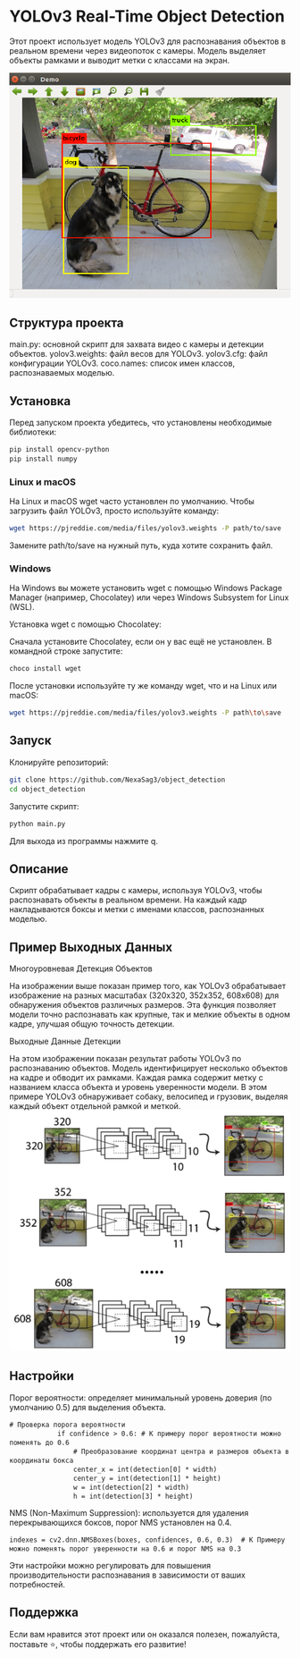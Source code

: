 # YOLOv3 Real-Time Object Detection

Этот проект использует модель YOLOv3 для распознавания объектов в реальном времени через видеопоток с камеры. Модель выделяет объекты рамками и выводит метки с классами на экран.

![](img/Yolov3_output.png)
## Структура проекта

main.py: основной скрипт для захвата видео с камеры и детекции объектов.
yolov3.weights: файл весов для YOLOv3.
yolov3.cfg: файл конфигурации YOLOv3.
coco.names: список имен классов, распознаваемых моделью.

## Установка

Перед запуском проекта убедитесь, что установлены необходимые библиотеки:
```bash
pip install opencv-python
pip install numpy
```
### Linux и macOS

На Linux и macOS wget часто установлен по умолчанию. Чтобы загрузить файл YOLOv3, просто используйте команду:
```bash
wget https://pjreddie.com/media/files/yolov3.weights -P path/to/save
```

Замените path/to/save на нужный путь, куда хотите сохранить файл.

### Windows

На Windows вы можете установить wget с помощью Windows Package Manager (например, Chocolatey) или через Windows Subsystem for Linux (WSL).

Установка wget с помощью Chocolatey:

Сначала установите Chocolatey, если он у вас ещё не установлен.
В командной строке запустите:
```bash
choco install wget
```

После установки используйте ту же команду wget, что и на Linux или macOS:
```bash
wget https://pjreddie.com/media/files/yolov3.weights -P path\to\save
```

## Запуск

Клонируйте репозиторий:
```bash
git clone https://github.com/NexaSag3/object_detection
cd object_detection
```
Запустите скрипт:
```bash
python main.py
```
Для выхода из программы нажмите q.
## Описание

Скрипт обрабатывает кадры с камеры, используя YOLOv3, чтобы распознавать объекты в реальном времени. На каждый кадр накладываются боксы и метки с именами классов, распознанных моделью.

## Пример Выходных Данных
Многоуровневая Детекция Объектов

На изображении выше показан пример того, как YOLOv3 обрабатывает изображение на разных масштабах (320x320, 352x352, 608x608) для обнаружения объектов различных размеров. Эта функция позволяет модели точно распознавать как крупные, так и мелкие объекты в одном кадре, улучшая общую точность детекции.

Выходные Данные Детекции

На этом изображении показан результат работы YOLOv3 по распознаванию объектов. Модель идентифицирует несколько объектов на кадре и обводит их рамками. Каждая рамка содержит метку с названием класса объекта и уровень уверенности модели. В этом примере YOLOv3 обнаруживает собаку, велосипед и грузовик, выделяя каждый объект отдельной рамкой и меткой.
![](img/Yolov3_Example.png)
## Настройки

Порог вероятности: определяет минимальный уровень доверия (по умолчанию 0.5) для выделения объекта.
```shell
# Проверка порога вероятности
            if confidence > 0.6: # К примеру порог вероятности можно поменять до 0.6
                # Преобразование координат центра и размеров объекта в координаты бокса
                center_x = int(detection[0] * width)
                center_y = int(detection[1] * height)
                w = int(detection[2] * width)
                h = int(detection[3] * height)
```

NMS (Non-Maximum Suppression): используется для удаления перекрывающихся боксов, порог NMS установлен на 0.4.
```shell
indexes = cv2.dnn.NMSBoxes(boxes, confidences, 0.6, 0.3)  # К Примеру можно поменять порог уверенности на 0.6 и порог NMS на 0.3
```
Эти настройки можно регулировать для повышения производительности распознавания в зависимости от ваших потребностей.

## Поддержка

Если вам нравится этот проект или он оказался полезен, пожалуйста, поставьте ⭐️, чтобы поддержать его развитие!

